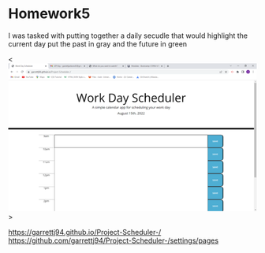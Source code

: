 # Homework5

I was tasked with putting together a daily secudle that would highlight the current day put the past in gray and the future in green

<<img src="./assets//Picture2.png">>


https://garrettj94.github.io/Project-Scheduler-/
https://github.com/garrettj94/Project-Scheduler-/settings/pages